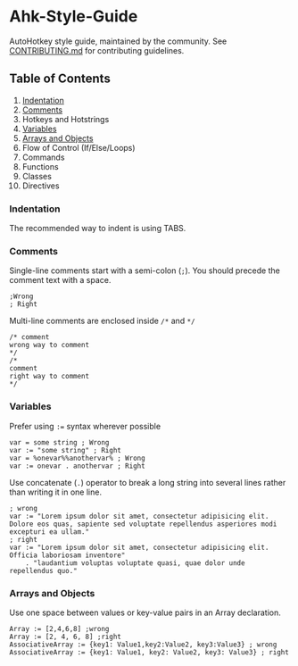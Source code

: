 # Ahk-Style-Guide
AutoHotkey style guide, maintained by the community. See [CONTRIBUTING.md](CONTRIBUTING.md) for contributing guidelines.


## Table of Contents

1. [Indentation](#indentation)
1. [Comments](#comments)
1. Hotkeys and Hotstrings
1. [Variables](#variables)
1. [Arrays and Objects](#arrays-and-objects)
1. Flow of Control (If/Else/Loops)
1. Commands
1. Functions
1. Classes
1. Directives


### Indentation

The recommended way to indent is using TABS. 


### Comments

Single-line comments start with a semi-colon (`;`). You should precede the comment text with a space.
```autohotkey
;Wrong
; Right
```

Multi-line comments are enclosed inside `/*` and `*/`
```autohotkey
/* comment
wrong way to comment
*/
/*
comment
right way to comment
*/
```


### Variables

Prefer using `:=` syntax wherever possible

```autohotkey
var = some string ; Wrong
var := "some string" ; Right
var = %onevar%%anothervar% ; Wrong
var := onevar . anothervar ; Right
```

Use concatenate (`.`) operator to break a long string into several lines rather than writing it in one line.

```autohotkey
; wrong
var := "Lorem ipsum dolor sit amet, consectetur adipisicing elit. Dolore eos quas, sapiente sed voluptate repellendus asperiores modi excepturi ea ullam."
; right
var := "Lorem ipsum dolor sit amet, consectetur adipisicing elit. Officia laboriosam inventore"
    . "laudantium voluptas voluptate quasi, quae dolor unde repellendus quo."
```


### Arrays and Objects

Use one space between values or key-value pairs in an Array declaration.
```autohotkey
Array := [2,4,6,8] ;wrong
Array := [2, 4, 6, 8] ;right
AssociativeArray := {key1: Value1,key2:Value2, key3:Value3} ; wrong
AssociativeArray := {key1: Value1, key2: Value2, key3: Value3} ; right
```